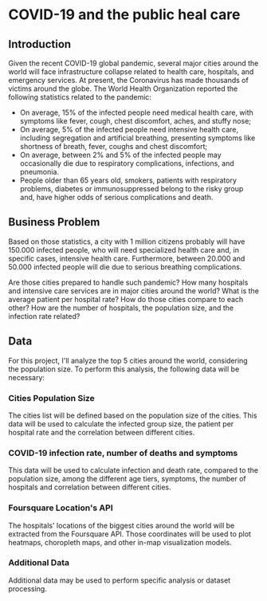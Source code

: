 # COVID-19 and the public heal care

## Introduction
Given the recent COVID-19 global pandemic, several major cities around the world will face infrastructure collapse related to health care, hospitals, and emergency services. At present, the Coronavirus has made thousands of victims around the globe. The World Health Organization reported the following statistics related to the pandemic:

* On average, 15% of the infected people need medical health care, with symptoms like fever, cough, chest discomfort, aches, and stuffy nose;
* On average, 5% of the infected people need intensive health care, including segregation and artificial breathing, presenting symptoms like shortness of breath, fever, coughs and chest discomfort;
* On average, between 2% and 5% of the infected people may occasionally die due to respiratory complications, infections, and pneumonia.
* People older than 65 years old, smokers, patients with respiratory problems, diabetes or immunosuppressed belong to the risky group and, have higher odds of serious complications and death.

## Business Problem
Based on those statistics, a city with 1 million citizens probably will have 150.000 infected people, who will need specialized health care and, in specific cases, intensive health care. Furthermore, between 20.000 and 50.000 infected people will die due to serious breathing complications.

Are those cities prepared to handle such pandemic? How many hospitals and intensive care services are in major cities around the world? What is the average patient per hospital rate? How do those cities compare to each other? How are the number of hospitals, the population size, and the infection rate related?

## Data
For this project, I'll analyze the top 5 cities around the world, considering the population size. To perform this analysis, the following data will be necessary:

### Cities Population Size
The cities list will be defined based on the population size of the cities. This data will be used to calculate the infected group size, the patient per hospital rate and the correlation between different cities.

### COVID-19 infection rate, number of deaths and symptoms
This data will be used to calculate infection and death rate, compared to the population size, among the different age tiers, symptoms, the number of hospitals and correlation between different cities.

### Foursquare Location's API
The hospitals' locations of the biggest cities around the world will be extracted from the Foursquare API. Those coordinates will be used to plot heatmaps, choropleth maps, and other in-map visualization models.

### Additional Data
Additional data may be used to perform specific analysis or dataset processing.
